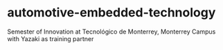 # automotive-embedded-technology
 Semester of Innovation at Tecnológico de Monterrey, Monterrey Campus with Yazaki as training partner
